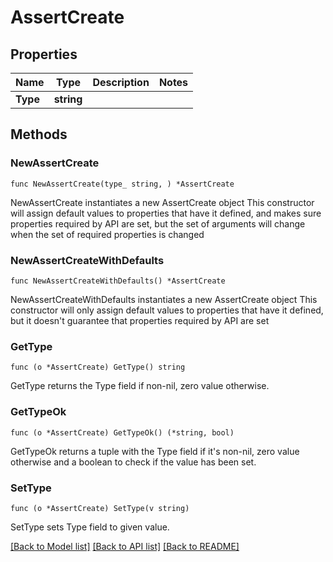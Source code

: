 # AssertCreate

## Properties

Name | Type | Description | Notes
------------ | ------------- | ------------- | -------------
**Type** | **string** |  | 

## Methods

### NewAssertCreate

`func NewAssertCreate(type_ string, ) *AssertCreate`

NewAssertCreate instantiates a new AssertCreate object
This constructor will assign default values to properties that have it defined,
and makes sure properties required by API are set, but the set of arguments
will change when the set of required properties is changed

### NewAssertCreateWithDefaults

`func NewAssertCreateWithDefaults() *AssertCreate`

NewAssertCreateWithDefaults instantiates a new AssertCreate object
This constructor will only assign default values to properties that have it defined,
but it doesn't guarantee that properties required by API are set

### GetType

`func (o *AssertCreate) GetType() string`

GetType returns the Type field if non-nil, zero value otherwise.

### GetTypeOk

`func (o *AssertCreate) GetTypeOk() (*string, bool)`

GetTypeOk returns a tuple with the Type field if it's non-nil, zero value otherwise
and a boolean to check if the value has been set.

### SetType

`func (o *AssertCreate) SetType(v string)`

SetType sets Type field to given value.



[[Back to Model list]](../README.md#documentation-for-models) [[Back to API list]](../README.md#documentation-for-api-endpoints) [[Back to README]](../README.md)


